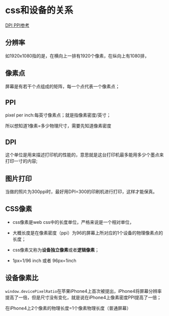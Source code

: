 # css和设备的关系

[DPI PPI参考](https://www.jianshu.com/p/aaa9fafdbc20)



## 分辨率

如1920x1080指的是，在横向上一排有1920个像素，在纵向上有1080排，

## 像素点

屏幕是有若干个点组成的矩阵，每一个点代表一个像素点；

## PPI

pixel per inch:每英寸像素点；就是指像素密度/英寸；

所以想知道1像素=多少物理尺寸，需要先知道像素密度

## DPI

这个单位是用来描述打印机的性能的，意思就是这台打印机最多能用多少个墨点来打印一寸的内容;

## 图片打印

当做的照片为300ppi时，最好用DPI=300的印刷机进行打印，这样才能保真。



## CSS像素

+ css像素是web css中的长度单位，严格来说是一个相对单位，
+ 大概长度是在像素密度（ppi）为96的屏幕上所对应的1个设备的物理像素点的长度；

+ css像素又称为**设备独立像素**或者**逻辑像素**；
+ 1px=1/96 inch 或者 96px=1inch

## 设备像素比

`window.devicePixelRatio`在苹果iPhone4上首次被提出，iPhone4将屏幕分辨率提高了一倍，但是尺寸没有变化，就是说在iPhone4上像素密度PPI提高了一倍；

在iPhone4上2个像素的物理长度=1个像素物理长度（普通屏幕）



